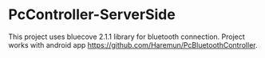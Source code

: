 # PcController-ServerSide

This project uses bluecove 2.1.1 library for bluetooth connection.
Project works with android app https://github.com/Haremun/PcBluetoothController.
